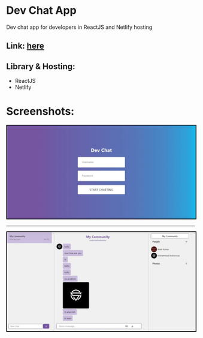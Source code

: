 # Dev Chat App
Dev chat app for developers in ReactJS and Netlify hosting

## Link: [here](https://dev-chat-app.netlify.app)

## Library & Hosting:
- ReactJS 
- Netlify

# Screenshots:

  <p align="center">
	<kbd>
		<img src="https://github.com/mshahanwaz/dev-chat-app/blob/master/screenshots/2.jpeg" width=600px style="border: 2px solid black;">
	</kbd>
  </p>
  <hr/>
  <p align="center">
	<kbd>
		<img src="https://github.com/mshahanwaz/dev-chat-app/blob/master/screenshots/1.jpeg" width=600px style="border: 2px solid black;">
	</kbd>
  </p>
